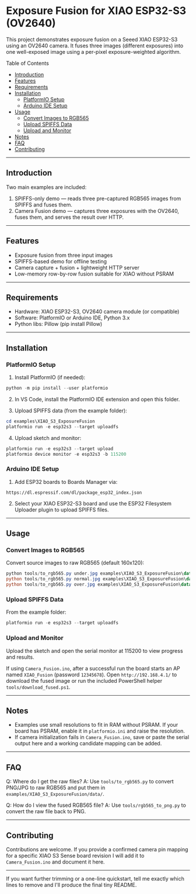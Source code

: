 # Exposure Fusion for XIAO ESP32-S3 (OV2640)

This project demonstrates exposure fusion on a Seeed XIAO ESP32-S3 using an OV2640 camera. It fuses three images (different exposures) into one well-exposed image using a per-pixel exposure-weighted algorithm.

Table of Contents
- [Introduction](#introduction)
- [Features](#features)
- [Requirements](#requirements)
- [Installation](#installation)
	- [PlatformIO Setup](#platformio-setup)
	- [Arduino IDE Setup](#arduino-ide-setup)
- [Usage](#usage)
	- [Convert Images to RGB565](#convert-images-to-rgb565)
	- [Upload SPIFFS Data](#upload-spiffs-data)
	- [Upload and Monitor](#upload-and-monitor)
- [Notes](#notes)
- [FAQ](#faq)
- [Contributing](#contributing)

---

## Introduction

Two main examples are included:

1. SPIFFS-only demo — reads three pre-captured RGB565 images from SPIFFS and fuses them.
2. Camera Fusion demo — captures three exposures with the OV2640, fuses them, and serves the result over HTTP.

---

## Features

- Exposure fusion from three input images
- SPIFFS-based demo for offline testing
- Camera capture + fusion + lightweight HTTP server
- Low-memory row-by-row fusion suitable for XIAO without PSRAM

---

## Requirements

- Hardware: XIAO ESP32-S3, OV2640 camera module (or compatible)
- Software: PlatformIO or Arduino IDE, Python 3.x
- Python libs: Pillow (pip install Pillow)

---

## Installation

### PlatformIO Setup

1. Install PlatformIO (if needed):

```powershell
python -m pip install --user platformio
```

2. In VS Code, install the PlatformIO IDE extension and open this folder.

3. Upload SPIFFS data (from the example folder):

```powershell
cd examples\XIAO_S3_ExposureFusion
platformio run -e esp32s3 --target uploadfs
```

4. Upload sketch and monitor:

```powershell
platformio run -e esp32s3 --target upload
platformio device monitor -e esp32s3 -b 115200
```

### Arduino IDE Setup

1. Add ESP32 boards to Boards Manager via:

```
https://dl.espressif.com/dl/package_esp32_index.json
```

2. Select your XIAO ESP32-S3 board and use the ESP32 Filesystem Uploader plugin to upload SPIFFS files.

---

## Usage

### Convert Images to RGB565

Convert source images to raw RGB565 (default 160x120):

```powershell
python tools/to_rgb565.py under.jpg examples\XIAO_S3_ExposureFusion\data\img1.rgb565 --width 160 --height 120
python tools/to_rgb565.py normal.jpg examples\XIAO_S3_ExposureFusion\data\img2.rgb565 --width 160 --height 120
python tools/to_rgb565.py over.jpg examples\XIAO_S3_ExposureFusion\data\img3.rgb565 --width 160 --height 120
```

### Upload SPIFFS Data

From the example folder:

```powershell
platformio run -e esp32s3 --target uploadfs
```

### Upload and Monitor

Upload the sketch and open the serial monitor at 115200 to view progress and results.

If using `Camera_Fusion.ino`, after a successful run the board starts an AP named `XIAO_Fusion` (password `12345678`). Open `http://192.168.4.1/` to download the fused image or run the included PowerShell helper `tools/download_fused.ps1`.

---

## Notes

- Examples use small resolutions to fit in RAM without PSRAM. If your board has PSRAM, enable it in `platformio.ini` and raise the resolution.
- If camera initialization fails in `Camera_Fusion.ino`, save or paste the serial output here and a working candidate mapping can be added.

---

## FAQ

Q: Where do I get the raw files?
A: Use `tools/to_rgb565.py` to convert PNG/JPG to raw RGB565 and put them in `examples/XIAO_S3_ExposureFusion/data/`.

Q: How do I view the fused RGB565 file?
A: Use `tools/rgb565_to_png.py` to convert the raw file back to PNG.

---

## Contributing

Contributions are welcome. If you provide a confirmed camera pin mapping for a specific XIAO S3 Sense board revision I will add it to `Camera_Fusion.ino` and document it here.

---

If you want further trimming or a one-line quickstart, tell me exactly which lines to remove and I'll produce the final tiny README.
